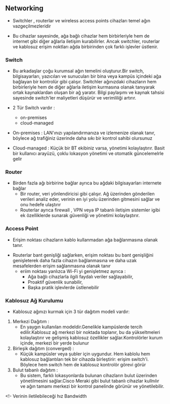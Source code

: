 ## Networking

- Switchler , routerlar ve wireless access points cihazları temel ağın vazgeçilmezleridir

* Bu cihazlar sayesinde, ağa bağlı cihazlar hem birbirleriyle hem de internet gibi diğer ağlarla iletişim kurabilirler. Ancak switchler, routerlar ve kablosuz erişim noktları ağda birbirinden çok farklı işlevler üstlenir.


### Switch 
- Bu arkadaşlar çoğu kurumsal ağın temelini oluşturur.Bir switch, bilgisayarları, yazıcıları ve sunucuları bir bina veya kampüs içindeki ağa bağlayan bir kontrolür gibi çalışır.
Switchler ağınızdaki cihazların hem birbirleriyle hem de diğer ağlarla iletişim kurmasına olanak tanıyarak ortak kaynaklardan oluşan bir ağ yaratır. Bilgi paylaşımı ve kaynak tahsisi sayesinde switch'ler maliyetleri düşürür ve verimliliği artırır.

* 2 Tür Switch vardır :
    * on-premises
    * cloud-managed

* On-premises : LAN'ınızı yapılandırmanıza ve izlemenize olanak tanır, böylece ağ trafiğiniz üzerinde daha sıkı bir kontrol sahibi olursunuz
* Cloud-managed : Küçük bir BT ekibiniz varsa, yönetimi kolaylaştırır. Basit bir kullanıcı arayüzü, çoklu lokasyon yönetimi ve otomatik güncelemelrle gelir


### Router
- Birden fazla ağı birbirine bağlar ayrıca bu ağdaki bilgisayarları internete bağlar
    - Bir router, veri yönlendiricisi gibi çalışır. Ağ üzerinden gönderilen verileri analiz eder, verinin en iyi yolu üzerinden gitmesini sağlar ve onu hedefe ulaştırır
    - Routerlar ayrıca firewall , VPN veya IP tabanlı iletişim sistemler igibi ek özelliklerde sunarak güvenliği ve yönetimi kolaylaştırır.


### Access Point
- Erişim noktası cihazların kablo kullanmadan ağa bağlanmasına olanak tanır.
* Routerlar bant genişliği sağlarken, erişim noktası bu bant genişliğini genişleterek daha fazla cihazın bağlanmasına ve daha uzak mesafelerden erişim sağlanmasına olanak tanır
    * eriim noktası yanlızca Wi-Fi yi genişletmez ayrıca :
        * Ağa bağlı cihazlarla ilgili faydalı veriler sağlayabilir,
        * Proaktif güvenlik sunabilir,
        * Başka pratik işlevlerde üstlenebilir

### Kablosuz Ağ Kurulumu
- Kablosuz ağınızı kurmak için 3 tür dağıtım modeli vardır:
1. Merkezi Dağıtım :
    * En yaygın kullanılan modeldir.Genelikle kampüslerde tercih edilir.Kablosuz ağ merkezi bir noktada toplanır, bu da yükseltmeleri kolaylaştırır ve gelişmiş kablosuz özellikler sağlar.Kontrolörler kurum içinde, merkezi bir yerde bulunur
2. Birleşik dağıtım (converged) :
    * Küçük kampüsler veya şubler için uygundur. Hem kablolu hem kablosuz bağlantıları tek bir cihazda birleştirir: erişim switch'i. Böylece hem switch hem de kablosuz kontrolör görevi görür
3. Bulut tabanlı dağıtım : 
    * Bu sistem, farklı lokasyonlarda bulunan cihazların bulut üzerinden yönetilmesini sağlar.Cisco Meraki gibi bulut tabanlı cihazlar kullnılır ve ağın tamamı merkezi bir kontrol panelinde görünür ve yönetilebilir.




<!- Verinin iletilebileceği hız Bandwidth